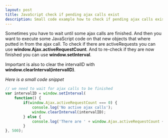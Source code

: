 ```yaml
---
layout: post
title: JavaScript check if pending ajax calls exist
description: Small code example how to check if pending ajax calls exists on the page.
---
```

Sometimes you have to wait until some ajax calls are finished. And then you want to execute some JavaScript code on that
new objects that where putted in from the ajax call.  To check if there are activeRequests you can use 
**window.Ajax.activeRequestCount**. And to re-check if they are now finished you can use **window.setInterval**.

Important is also to clear the intervalID with **window.clearInterval(intervalID)**.

_Here is a small code snippet_
```javascript
// we need to wait for ajax calls to be finished
var intervalID = window.setInterval(
    function() {
        if(window.Ajax.activeRequestCount === 0) {
            console.log('No active ajax calls');
            window.clearInterval(intervalID);
        } else {
            console.log('There are ' + window.Ajax.activeRequestCount + ' active ajax requests');
        }
}, 500);
```
